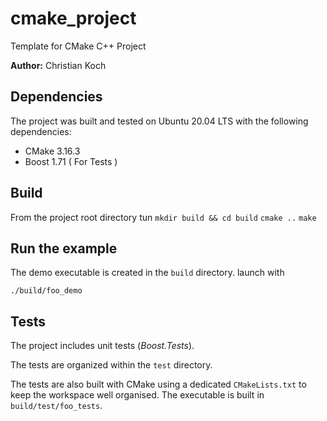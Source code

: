 cmake_project
=============

Template for CMake C++ Project

**Author:** Christian Koch

Dependencies
------------

The project was built and tested on Ubuntu 20.04 LTS with the following dependencies:
 - CMake 3.16.3
 - Boost 1.71 ( For Tests )

Build
-----

From the project root directory tun
```mkdir build && cd build```
```cmake ..```
```make```

Run the example
---------------
The demo executable is created in the `build` directory. launch with

```./build/foo_demo```

Tests
-----
The project includes unit tests (*Boost.Tests*).

The tests are organized within the `test` directory.

The tests are also built with CMake using a dedicated `CMakeLists.txt` to keep the workspace well organised. The executable is built in `build/test/foo_tests`.
